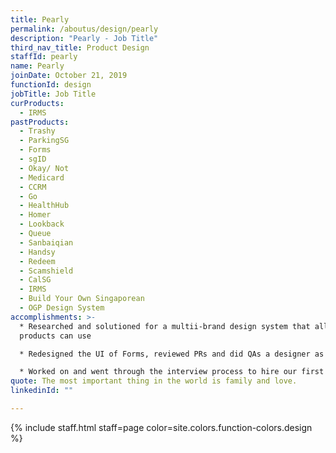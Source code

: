 ```yaml
---
title: Pearly
permalink: /aboutus/design/pearly
description: "Pearly - Job Title"
third_nav_title: Product Design
staffId: pearly
name: Pearly
joinDate: October 21, 2019
functionId: design
jobTitle: Job Title
curProducts:
  - IRMS
pastProducts:
  - Trashy
  - ParkingSG
  - Forms
  - sgID
  - Okay/ Not
  - Medicard
  - CCRM
  - Go
  - HealthHub
  - Homer
  - Lookback
  - Queue
  - Sanbaiqian
  - Handsy
  - Redeem
  - Scamshield
  - CalSG
  - IRMS
  - Build Your Own Singaporean
  - OGP Design System
accomplishments: >-
  * Researched and solutioned for a multii-brand design system that all OGP
  products can use

  * Redesigned the UI of Forms, reviewed PRs and did QAs a designer as well

  * Worked on and went through the interview process to hire our first ever Product Design Manager!
quote: The most important thing in the world is family and love.
linkedinId: ""

---
```


{% include staff.html staff=page color=site.colors.function-colors.design %}
